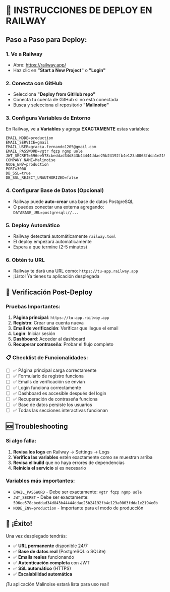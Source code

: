 # 🚀 INSTRUCCIONES DE DEPLOY EN RAILWAY

## Paso a Paso para Deploy:

### 1. Ve a Railway
- Abre: https://railway.app/
- Haz clic en **"Start a New Project"** o **"Login"**

### 2. Conecta con GitHub
- Selecciona **"Deploy from GitHub repo"**
- Conecta tu cuenta de GitHub si no está conectada
- Busca y selecciona el repositorio **"Malinoise"**

### 3. Configura Variables de Entorno
En Railway, ve a **Variables** y agrega **EXACTAMENTE** estas variables:

```
EMAIL_MODE=production
EMAIL_SERVICE=gmail
EMAIL_USER=gracia.fernando1205@gmail.com
EMAIL_PASSWORD=vgtr fqzp ngnp uole
JWT_SECRET=596ee578cbeddad34d843b44444ddae25b24192fb4e123a0063fdda1e2194e0b
COMPANY_NAME=Malinoise
NODE_ENV=production
PORT=3000
DB_SSL=true
DB_SSL_REJECT_UNAUTHORIZED=false
```

### 4. Configurar Base de Datos (Opcional)
- Railway puede **auto-crear** una base de datos PostgreSQL
- O puedes conectar una externa agregando: `DATABASE_URL=postgresql://...`

### 5. Deploy Automático
- Railway detectará automáticamente `railway.toml`
- El deploy empezará automáticamente
- Espera a que termine (2-5 minutos)

### 6. Obtén tu URL
- Railway te dará una URL como: `https://tu-app.railway.app`
- ¡Listo! Ya tienes tu aplicación desplegada

## 🔧 Verificación Post-Deploy

### Pruebas Importantes:
1. **Página principal**: `https://tu-app.railway.app`
2. **Registro**: Crear una cuenta nueva
3. **Email de verificación**: Verificar que llegue el email
4. **Login**: Iniciar sesión
5. **Dashboard**: Acceder al dashboard
6. **Recuperar contraseña**: Probar el flujo completo

### 📋 Checklist de Funcionalidades:
- [ ] ✅ Página principal carga correctamente
- [ ] ✅ Formulario de registro funciona
- [ ] ✅ Emails de verificación se envían
- [ ] ✅ Login funciona correctamente  
- [ ] ✅ Dashboard es accesible después del login
- [ ] ✅ Recuperación de contraseña funciona
- [ ] ✅ Base de datos persiste los usuarios
- [ ] ✅ Todas las secciones interactivas funcionan

## 🆘 Troubleshooting

### Si algo falla:
1. **Revisa los logs** en Railway → Settings → Logs
2. **Verifica las variables** estén exactamente como se muestran arriba
3. **Revisa el build** que no haya errores de dependencias
4. **Reinicia el servicio** si es necesario

### Variables más importantes:
- `EMAIL_PASSWORD` - Debe ser exactamente: `vgtr fqzp ngnp uole`
- `JWT_SECRET` - Debe ser exactamente: `596ee578cbeddad34d843b44444ddae25b24192fb4e123a0063fdda1e2194e0b`
- `NODE_ENV=production` - Importante para el modo de producción

## 🎉 ¡Éxito!

Una vez desplegado tendrás:
- ✅ **URL permanente** disponible 24/7
- ✅ **Base de datos real** (PostgreSQL o SQLite)
- ✅ **Emails reales** funcionando
- ✅ **Autenticación completa** con JWT
- ✅ **SSL automático** (HTTPS)
- ✅ **Escalabilidad automática**

¡Tu aplicación Malinoise estará lista para uso real!
